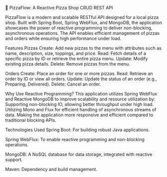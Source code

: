 🍕 PizzaFlow: A Reactive Pizza Shop CRUD REST API

PizzaFlow is a modern and scalable RESTful API designed for a local pizza shop. Built with Spring Boot, Spring WebFlux, and MongoDB, the application showcases the power of reactive programming to deliver non-blocking, asynchronous operations. The API enables efficient management of pizzas and orders while ensuring high performance under load.

Features Pizzas Create: Add new pizzas to the menu with attributes such as name, description, size, toppings, and price. Read: Fetch details of a specific pizza by ID or retrieve the entire pizza menu. Update: Modify existing pizza details. Delete: Remove pizzas from the menu.

Orders Create: Place an order for one or more pizzas. Read: Retrieve an order by ID or view all orders. Update: Update the status of an order (e.g., Preparing, Delivered). Delete: Cancel an order.

Why Use Reactive Programming? This application utilizes Spring WebFlux and Reactive MongoDB to improve scalability and resource utilization by: Supporting non-blocking IO, allowing better throughput under high load. Utilizing Mono and Flux for efficient handling of asynchronous streams of data. Making the application more responsive and efficient compared to traditional blocking APIs.

Technologies Used Spring Boot: For building robust Java applications.

Spring WebFlux: To enable reactive programming and non-blocking operations.

MongoDB: A NoSQL database for data storage, integrated with reactive support.

Maven: Dependency and build management.

